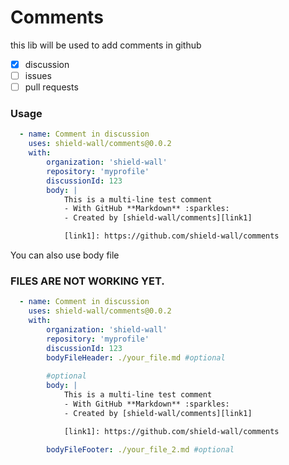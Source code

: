 Comments
========

this lib will be used to add comments in github

- [x] discussion
- [ ] issues
- [ ] pull requests

### Usage

```yaml
  - name: Comment in discussion
    uses: shield-wall/comments@0.0.2
    with:
        organization: 'shield-wall'
        repository: 'myprofile'
        discussionId: 123
        body: |
            This is a multi-line test comment
            - With GitHub **Markdown** :sparkles:
            - Created by [shield-wall/comments][link1]

            [link1]: https://github.com/shield-wall/comments
```

You can also use body file

### FILES ARE NOT WORKING YET.
```yaml
  - name: Comment in discussion
    uses: shield-wall/comments@0.0.2
    with:
        organization: 'shield-wall'
        repository: 'myprofile'
        discussionId: 123
        bodyFileHeader: ./your_file.md #optional
        
        #optional
        body: | 
            This is a multi-line test comment
            - With GitHub **Markdown** :sparkles:
            - Created by [shield-wall/comments][link1]

            [link1]: https://github.com/shield-wall/comments
        
        bodyFileFooter: ./your_file_2.md #optional
```